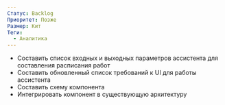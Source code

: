 ```yaml
---
Статус: Backlog
Приоритет: Позже
Размер: Кит
Теги:
  - Аналитика
---
```

- Составить список входных и выходных параметров ассистента для составления расписания работ
- Составить обновленный список требований к UI для работы ассистента
- Составить схему компонента
- Интегрировать компонент в существующую архитектуру